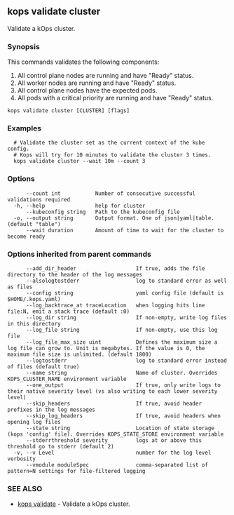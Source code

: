 
<!--- This file is automatically generated by make gen-cli-docs; changes should be made in the go CLI command code (under cmd/kops) -->

## kops validate cluster

Validate a kOps cluster.

### Synopsis

This commands validates the following components:

  1.  All control plane nodes are running and have "Ready" status.
  2.  All worker nodes are running and have "Ready" status.
  3.  All control plane nodes have the expected pods.
  4.  All pods with a critical priority are running and have "Ready" status.

```
kops validate cluster [CLUSTER] [flags]
```

### Examples

```
  # Validate the cluster set as the current context of the kube config.
  # Kops will try for 10 minutes to validate the cluster 3 times.
  kops validate cluster --wait 10m --count 3
```

### Options

```
      --count int           Number of consecutive successful validations required
  -h, --help                help for cluster
      --kubeconfig string   Path to the kubeconfig file
  -o, --output string       Output format. One of json|yaml|table. (default "table")
      --wait duration       Amount of time to wait for the cluster to become ready
```

### Options inherited from parent commands

```
      --add_dir_header                   If true, adds the file directory to the header of the log messages
      --alsologtostderr                  log to standard error as well as files
      --config string                    yaml config file (default is $HOME/.kops.yaml)
      --log_backtrace_at traceLocation   when logging hits line file:N, emit a stack trace (default :0)
      --log_dir string                   If non-empty, write log files in this directory
      --log_file string                  If non-empty, use this log file
      --log_file_max_size uint           Defines the maximum size a log file can grow to. Unit is megabytes. If the value is 0, the maximum file size is unlimited. (default 1800)
      --logtostderr                      log to standard error instead of files (default true)
      --name string                      Name of cluster. Overrides KOPS_CLUSTER_NAME environment variable
      --one_output                       If true, only write logs to their native severity level (vs also writing to each lower severity level)
      --skip_headers                     If true, avoid header prefixes in the log messages
      --skip_log_headers                 If true, avoid headers when opening log files
      --state string                     Location of state storage (kops 'config' file). Overrides KOPS_STATE_STORE environment variable
      --stderrthreshold severity         logs at or above this threshold go to stderr (default 2)
  -v, --v Level                          number for the log level verbosity
      --vmodule moduleSpec               comma-separated list of pattern=N settings for file-filtered logging
```

### SEE ALSO

* [kops validate](kops_validate.md)	 - Validate a kOps cluster.

